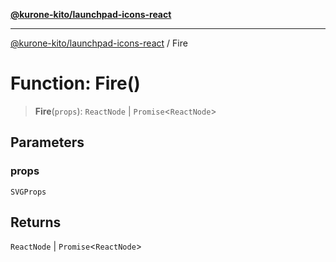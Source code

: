 [**@kurone-kito/launchpad-icons-react**](../README.md)

***

[@kurone-kito/launchpad-icons-react](../globals.md) / Fire

# Function: Fire()

> **Fire**(`props`): `ReactNode` \| `Promise`\<`ReactNode`\>

## Parameters

### props

`SVGProps`

## Returns

`ReactNode` \| `Promise`\<`ReactNode`\>
